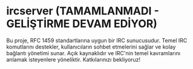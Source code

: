 # ircserver (TAMAMLANMADI - GELİŞTİRME DEVAM EDİYOR)
Bu proje, RFC 1459 standartlarına uygun bir IRC sunucusudur. Temel IRC komutlarını destekler, kullanıcıların sohbet etmelerini sağlar ve kolay bağlantı yönetimi sunar. Açık kaynaklıdır ve IRC'nin temel kavramlarını anlamak isteyenlere yöneliktir. Katkılarınızı bekliyoruz!
